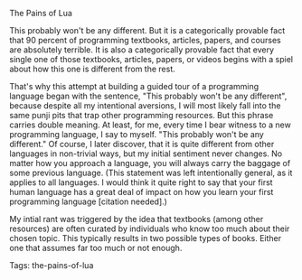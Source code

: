 The Pains of Lua

This probably won't be any different. But it is a categorically provable
fact that 90 percent of programming textbooks, articles, papers, and 
courses are absolutely terrible. It is also a categorically provable fact 
that every single one of those textbooks, articles, papers, or videos begins
with a spiel about how this one is different from the rest.

That's why this attempt at building a guided tour of a programming
language began with the sentence, "This probably won't be any different",
because despite all my intentional aversions, I will most likely
fall into the same punji pits that trap other programming resources.
But this phrase carries double meaning. At least, for me, every time
I bear witness to a new programming language, I say to myself.
"This probably won't be any different." Of course, I later discover,
that it is quite different from other languages in non-trivial ways,
but my initial sentiment never changes. No matter how you approach a
language, you will always carry the baggage of some previous language.
(This statement was left intentionally general, as it applies to all languages.
I would think it quite right to say that your first human language has a 
great deal of impact on how you learn your first programming language
[citation needed].)

My intial rant was triggered by the idea that textbooks (among other 
resources) are often curated by individuals who know too much about
their chosen topic. This typically results in two possible types of
books. Either one that assumes far too much or not enough.

Tags: the-pains-of-lua 
